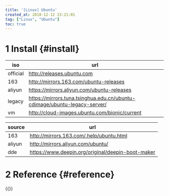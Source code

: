 ```yaml
---
title: '[Linux] Ubuntu'
created_at: 2018-12-12 23:21:01
tag: ["Linux", "Ubuntu"]
toc: true
---
```


# 1 Install {#install}

| iso      | url                                                                       |
| -------- | ------------------------------------------------------------------------- |
| official | http://releases.ubuntu.com                                                |
| 163      | http://mirrors.163.com/ubuntu-releases                                    |
| aliyun   | https://mirrors.aliyun.com/ubuntu-releases                                |
| legacy   | https://mirrors.tuna.tsinghua.edu.cn/ubuntu-cdimage/ubuntu-legacy-server/ |
| vm       | http://cloud-images.ubuntu.com/bionic/current                             |


| source | url                                               |
| ------ | ------------------------------------------------- |
| 163    | http://mirrors.163.com/.help/ubuntu.html          |
| aliyun | http://mirrors.aliyun.com/ubuntu/                 |
| dde    | https://www.deepin.org/original/deepin-boot-maker |


# 2 Reference {#reference}

{{<highlight-files title="sh文件列表"  regex="^.*\.sh$" lang="sh">}}

